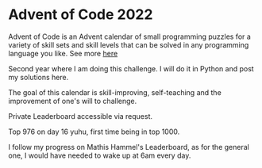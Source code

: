 # Advent of Code 2022

Advent of Code is an Advent calendar of small programming puzzles for a variety of skill sets and skill levels that can be solved in any programming language you like.
See more [here](https://adventofcode.com/2022/about)

Second year where I am doing this challenge. I will do it in Python and post my solutions here.

The goal of this calendar is skill-improving, self-teaching and the improvement of one's will to challenge.

Private Leaderboard accessible via request.


Top 976 on day 16 yuhu, first time being in top 1000.


I follow my progress on Mathis Hammel's Leaderboard, as for the general one, I would have needed to wake up at 6am every day.

